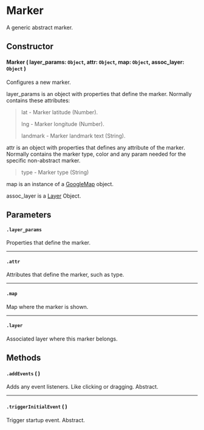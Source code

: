 # Marker
A generic abstract marker.

## Constructor

#### Marker ( layer_params: `Object`, attr: `Object`, map: `Object`, assoc_layer: `Object` )
 Configures a new marker.

 layer_params is an object with properties that define the marker. Normally contains these attributes:

 > lat - Marker latitude (Number).
 >
 > lng - Marker longitude (Number).
 >
 > landmark - Marker landmark text (String).

 attr is an object with properties that defines any attribute of the marker. Normally contains the marker type, color and any param needed for the specific non-abstract marker.

 > type - Marker type (String)

 map is an instance of a [GoogleMap](https://developers.google.com/maps/documentation/javascript/reference#Map) object.

 assoc_layer is a [Layer](/docs/docs/Layers/Layer.md) Object.

## Parameters

#### `.layer_params`
  Properties that define the marker.

---
#### `.attr`
  Attributes that define the marker, such as type.

---
#### `.map`
  Map where the marker is shown.

---
#### `.layer`
  Associated layer where this marker belongs.

## Methods

#### `.addEvents` ( )
  Adds any event listeners. Like clicking or dragging. Abstract.

---

#### `.triggerInitialEvent` ( )
  Trigger startup event. Abstract.